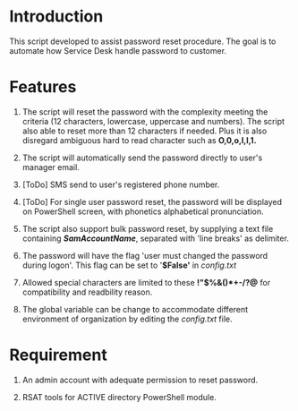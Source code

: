 
# Introduction

This script developed to assist password reset procedure. The goal is to automate how Service Desk handle password to customer.

  

# Features

1. The script will reset the password with the complexity meeting the criteria (12 characters, lowercase, uppercase and numbers). The script also able to reset more than 12 characters if needed. Plus it is also disregard ambiguous hard to read character such as **O,0,o,l,I,1.**

  

2. The script will automatically send the password directly to user's manager email.

  

3. [ToDo] SMS send to user's registered phone number.

  

4. [ToDo] For single user password reset, the password will be displayed on PowerShell screen, with phonetics alphabetical pronunciation.

  

4. The script also support bulk password reset, by supplying a text file containing ***SamAccountName***, separated with 'line breaks' as delimiter.

  

5. The password will have the flag 'user must changed the password during logon'. This flag can be set to '**$False'** in *config.txt*

  

6. Allowed special characters are limited to these **!"$%&()*+-/?@** for compatibility and readbility reason.

  

7. The global variable can be change to accommodate different environment of organization by editing the *config.txt* file.

  

# Requirement

1. An admin account  with adequate permission to reset password.  

2. RSAT tools for ACTIVE directory PowerShell module.